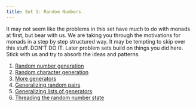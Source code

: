 ```yaml
---
title: Set 1: Random Numbers
---
```


It may not seem like the problems in this set have much to do with monads at
first, but bear with us.  We are taking you through the motivations for monads
in a step by step structured way.  It may be tempting to skip over this stuff.
DON'T DO IT.  Later problem sets build on things you did here.  Stick with us
and try to absorb the ideas and patterns.

1. [Random number generation](ex1-1.html)
1. [Random character generation](ex1-2.html)
1. [More generators](ex1-3.html)
1. [Generalizing random pairs](ex1-4.html)
1. [Generalizing lists of generators](ex1-5.html)
1. [Threading the random number state](ex1-6.html)
